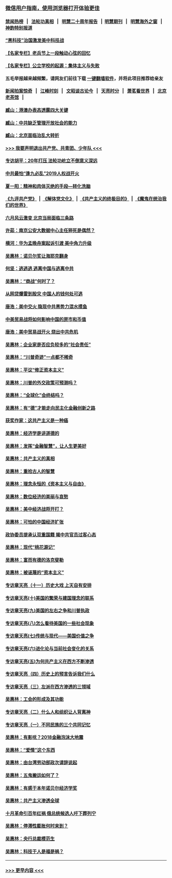 ### [微信用户指南，使用浏览器打开体验更佳](https://github.com/gfw-breaker/banned-news1/blob/master/indexes/wechat-guide.md?t=0)
#### [禁闻热榜](热点新闻.md?t=0)  &nbsp;&nbsp;|&nbsp;&nbsp; [法轮功真相](https://github.com/gfw-breaker/truth/blob/master/README.md?t=0) &nbsp;&nbsp;|&nbsp;&nbsp; [明慧二十周年报告](https://github.com/gfw-breaker/mh-reports/blob/master/README.md?t=0) &nbsp;&nbsp;|&nbsp;&nbsp;[明慧期刊](https://github.com/gfw-breaker/mh-qikan) &nbsp;&nbsp;|&nbsp;&nbsp; [明慧海外之窗](https://github.com/gfw-breaker/mh-news/blob/master/README.md?t=0) &nbsp;&nbsp;|&nbsp;&nbsp; [神韵特别报道](https://github.com/gfw-breaker/mh-news/blob/master/shenyun.md?t=0)
#### [“黑科技”治国激发美中科技战](../pages/nsc423/n11638056.md?t=02080511) 
#### [【名家专栏】老兵节上一段触动心弦的回忆](../pages/nsc423/n11646016.md?t=02080511) 
#### [【名家专栏】公立学校的起源：集体主义与失败](../pages/nsc423/n11601833.md?t=02080511) 
#### 五毛举报越来越频繁，请网友们前往下载 [一键翻墙软件](https://github.com/gfw-breaker/ssr-accounts)，并将此项目推荐给亲友
#### [新闻拍案惊奇](https://github.com/gfw-breaker/banned-news1/blob/master/pages/link4.md) &nbsp;&nbsp;|&nbsp;&nbsp; [江峰时刻](https://github.com/gfw-breaker/banned-news1/blob/master/pages/link4.md) &nbsp;&nbsp;|&nbsp;&nbsp; [文昭谈古论今](https://github.com/gfw-breaker/banned-news1/blob/master/pages/link4.md) &nbsp;&nbsp;|&nbsp;&nbsp; [天亮时分](https://github.com/gfw-breaker/banned-news1/blob/master/pages/link4.md) &nbsp;&nbsp;|&nbsp;&nbsp; [萧茗看世界](https://github.com/gfw-breaker/banned-news1/blob/master/pages/link4.md) &nbsp;&nbsp;|&nbsp;&nbsp; [北京老茶馆](https://github.com/gfw-breaker/banned-news1/blob/master/pages/link4.md) &nbsp;&nbsp;|&nbsp;&nbsp; 
#### [臧山：港澳办表态透露四大关键](../pages/nsc423/n11421628.md?t=02080511) 
#### [臧山：中共缺乏管理开放社会的能力](../pages/nsc423/n11407457.md?t=02080511) 
#### [臧山：北京面临治乱大转折](../pages/nsc423/n11406895.md?t=02080511) 
#### [>>> 我要声明退出共产党、共青团、少年队 <<<](https://github.com/begood0513/goodnews/blob/master/quit/letter.md) 
#### [专访胡平：20年打压 法轮功屹立不倒意义深远](../pages/nsc423/n11398800.md?t=02080511) 
#### [中共最怕“逢九必乱”2019人权战开火](../pages/nsc423/n11385248.md?t=02080511) 
#### [夏一阳：精神和肉体灭绝的手段—转化洗脑](../pages/nsc423/n11368250.md?t=02080511) 
#### [《九评共产党》](https://github.com/begood0513/9ping.md/blob/master/README.md) &nbsp;|&nbsp; [《解体党文化》](../../../../jtdwh.md/blob/master/README.md)  &nbsp;|&nbsp; [《共产主义的终极目的》](../../../../gczydzjmd.md/blob/master/README.md) &nbsp;|&nbsp; [《魔鬼在统治我们的世界》](../../../../mgztzwmdsj.md/blob/master/README.md) 
#### [六月风云激变 北京当局面临三条路](../pages/nsc423/n11313668.md?t=02080511) 
#### [许茹：南京公安大数据中心主任猝死是偶然？](../pages/nsc423/n11064744.md?t=02080511) 
#### [横河：华为孟晚舟案起诉引渡 美中角力升级](../pages/nsc423/n11027230.md?t=02080511) 
#### [吴惠林：诺贝尔奖让海耶克翻身](../pages/nsc423/n10890049.md?t=02080511) 
#### [何坚：逃逃逃 逃离中国与逃离中共](../pages/nsc423/n10592891.md?t=02080511) 
#### [吴惠林：“商战”何时了？](../pages/nsc423/n10573558.md?t=02080511) 
#### [从网贷爆雷到股灾 中国人的钱何处可逃](../pages/nsc423/n10572800.md?t=02080511) 
#### [唐浩：美中交火 隐现中共黑势力混水摸鱼](../pages/nsc423/n10544040.md?t=02080511) 
#### [中美贸易战将如何影响中国的房市和币值](../pages/nsc423/n10543697.md?t=02080511) 
#### [唐浩：美中贸易战开火 烧出中共危机](../pages/nsc423/n10540126.md?t=02080511) 
#### [吴惠林：企业家是否应负较多的“社会责任”](../pages/nsc423/n10535022.md?t=02080511) 
#### [吴惠林：“川普奇迹”一点都不稀奇](../pages/nsc423/n10512808.md?t=02080511) 
#### [吴惠林：平议“修正资本主义”](../pages/nsc423/n10495724.md?t=02080511) 
#### [吴惠林：川普的外交政策可预测吗？](../pages/nsc423/n10462387.md?t=02080511) 
#### [吴惠林：“全球化”会终结吗？](../pages/nsc423/n10452838.md?t=02080511) 
#### [吴惠林：有“德”才能走向民主化金融创新之路](../pages/nsc423/n10432292.md?t=02080511) 
#### [获奖作家：这共产主义是一种癌](../pages/nsc423/n10431541.md?t=02080511) 
#### [吴惠林：经济学是讲道德的](../pages/nsc423/n10398014.md?t=02080511) 
#### [吴惠林：发挥“金融智慧”，让人生更美好](../pages/nsc423/n10375019.md?t=02080511) 
#### [吴惠林：共产主义的真相](../pages/nsc423/n10351394.md?t=02080511) 
#### [吴惠林：重拾古人的智慧](../pages/nsc423/n10337691.md?t=02080511) 
#### [吴惠林：理念永恒的《资本主义与自由》](../pages/nsc423/n10316274.md?t=02080511) 
#### [吴惠林：数位经济的美丽与哀愁](../pages/nsc423/n10292946.md?t=02080511) 
#### [吴惠林：美中经济战将开打？](../pages/nsc423/n10258825.md?t=02080511) 
#### [吴惠林：可怕的中国经济扩张](../pages/nsc423/n10219147.md?t=02080511) 
#### [政协委员提承认双重国籍 揭中共官员过客心态](../pages/nsc423/n10208809.md?t=02080511) 
#### [吴惠林：现代“桃花源记”](../pages/nsc423/n10185234.md?t=02080511) 
#### [吴惠林：富而有德的洛克斐勒](../pages/nsc423/n10142264.md?t=02080511) 
#### [吴惠林：被诬蔑的“资本主义”](../pages/nsc423/n10124816.md?t=02080511) 
#### [专访章天亮（十一）历史大戏 上天自有安排](../pages/nsc423/n10094905.md?t=02080511) 
#### [专访章天亮(十)美国的繁荣与建国理念的联系](../pages/nsc423/n10094899.md?t=02080511) 
#### [专访章天亮(九)美国的左右之争和川普执政](../pages/nsc423/n10094889.md?t=02080511) 
#### [专访章天亮(八)怎么看待美国的一些社会现象](../pages/nsc423/n10094857.md?t=02080511) 
#### [专访章天亮(七)传统与现代——美国价值之争](../pages/nsc423/n10093140.md?t=02080511) 
#### [专访章天亮(六)进化论与当前社会变化的关系](../pages/nsc423/n10092036.md?t=02080511) 
#### [专访章天亮(五)为何共产主义在西方不断渗透](../pages/nsc423/n10083620.md?t=02080511) 
#### [专访章天亮（四）历史上的预言告诉我们什么](../pages/nsc423/n10083606.md?t=02080511) 
#### [专访章天亮（三）左派在西方渗透的三领域](../pages/nsc423/n10081115.md?t=02080511) 
#### [吴惠林：工会的形成及其功能](../pages/nsc423/n10080633.md?t=02080511) 
#### [专访章天亮（二）什么人和组织让人背离神](../pages/nsc423/n10076637.md?t=02080511) 
#### [专访章天亮（一）不同民族的三个共同记忆](../pages/nsc423/n10074188.md?t=02080511) 
#### [吴惠林：有影呒？2018金融泡沫大地震](../pages/nsc423/n10040534.md?t=02080511) 
#### [吴惠林：“爱情”这个东西](../pages/nsc423/n10019423.md?t=02080511) 
#### [吴惠林：由台湾劳动部政次请辞说起](../pages/nsc423/n9979679.md?t=02080511) 
#### [吴惠林：五鬼搬运如何了？](../pages/nsc423/n9925338.md?t=02080511) 
#### [吴惠林：有感于本年诺贝尔经济学奖](../pages/nsc423/n9871883.md?t=02080511) 
#### [吴惠林：共产主义渗透全球](../pages/nsc423/n9812748.md?t=02080511) 
#### [十月革命引百年红祸 俄总统候选人吁下葬列宁](../pages/nsc423/n9810182.md?t=02080511) 
#### [吴惠林：停滞性膨胀何时来到？](../pages/nsc423/n9764136.md?t=02080511) 
#### [吴惠林：央行总裁模范生](../pages/nsc423/n9728134.md?t=02080511) 
#### [吴惠林：科技于人是福是祸？](../pages/nsc423/n9672982.md?t=02080511) 

----
#### [ >>> 更早内容 <<< ](../indexes/nsc423-earlier.md)
